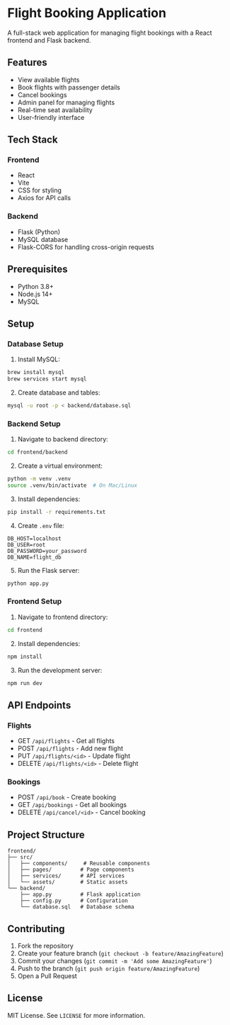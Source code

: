 # Flight Booking Application

A full-stack web application for managing flight bookings with a React frontend and Flask backend.

## Features

- View available flights
- Book flights with passenger details
- Cancel bookings
- Admin panel for managing flights
- Real-time seat availability
- User-friendly interface

## Tech Stack

### Frontend
- React
- Vite
- CSS for styling
- Axios for API calls

### Backend
- Flask (Python)
- MySQL database
- Flask-CORS for handling cross-origin requests

## Prerequisites

- Python 3.8+
- Node.js 14+
- MySQL

## Setup

### Database Setup
1. Install MySQL:
```bash
brew install mysql
brew services start mysql
```

2. Create database and tables:
```bash
mysql -u root -p < backend/database.sql
```

### Backend Setup
1. Navigate to backend directory:
```bash
cd frontend/backend
```

2. Create a virtual environment:
```bash
python -m venv .venv
source .venv/bin/activate  # On Mac/Linux
```

3. Install dependencies:
```bash
pip install -r requirements.txt
```

4. Create `.env` file:
```
DB_HOST=localhost
DB_USER=root
DB_PASSWORD=your_password
DB_NAME=flight_db
```

5. Run the Flask server:
```bash
python app.py
```

### Frontend Setup
1. Navigate to frontend directory:
```bash
cd frontend
```

2. Install dependencies:
```bash
npm install
```

3. Run the development server:
```bash
npm run dev
```

## API Endpoints

### Flights
- GET `/api/flights` - Get all flights
- POST `/api/flights` - Add new flight
- PUT `/api/flights/<id>` - Update flight
- DELETE `/api/flights/<id>` - Delete flight

### Bookings
- POST `/api/book` - Create booking
- GET `/api/bookings` - Get all bookings
- DELETE `/api/cancel/<id>` - Cancel booking

## Project Structure
```
frontend/
├── src/
│   ├── components/     # Reusable components
│   ├── pages/         # Page components
│   ├── services/      # API services
│   └── assets/        # Static assets
└── backend/
    ├── app.py         # Flask application
    ├── config.py      # Configuration
    └── database.sql   # Database schema
```

## Contributing

1. Fork the repository
2. Create your feature branch (`git checkout -b feature/AmazingFeature`)
3. Commit your changes (`git commit -m 'Add some AmazingFeature'`)
4. Push to the branch (`git push origin feature/AmazingFeature`)
5. Open a Pull Request

## License

MIT License. See `LICENSE` for more information.